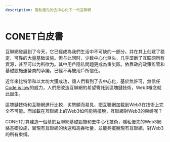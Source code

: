 ```yaml
---
description: 隱私優先的去中心化下一代互聯網
---
```


# CONET白皮書

互聯網發展到了今天，它已經成為我們生活中不可缺的一部分。并在其上创建了稳定、可靠的大量基础设施。但与此同时，少数中心化巨头，几乎垄断了互联网所有資源，甚至可以为所欲为。其中用戶隱私問題更成為重災區。依靠政府政策監管和基礎設施運營商的承諾，已經不再被用戶所信任。

近年來比特幣和以太坊大獲成功，讓人們看到了去中心化，基於無許可，無信任[Code is low](https://www.forbes.com/sites/forbesbusinesscouncil/2022/05/17/code-is-law-during-the-age-of-blockchain/?sh=d2e41982adbb)的威力，人們把改造互聯網的希望寄託到區塊鏈技術，Web3概念就此誕生。

區塊鏈技術和互聯網進行比較，劣勢顯而易見，把互聯網加載到Web3在技術上完全不可能。而加載在互聯網上的Web3如何能夠擺脫，互聯網對Web3的束缚呢？

CONET打算建造一個基於互聯網基礎設施和去中心化技術，隱私優先的Web3網絡基礎設施，實現有互聯網的快速和高吞吐量，並能夠擺脫現有互聯網，對Web3的所有束缚。
